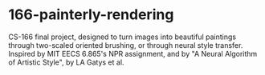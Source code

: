 # 166-painterly-rendering
CS-166 final project, designed to turn images into beautiful paintings through two-scaled oriented brushing, or through neural style transfer. Inspired by MIT EECS 6.865's NPR assignment, and by "A Neural Algorithm of Artistic Style", by LA Gatys et al.
